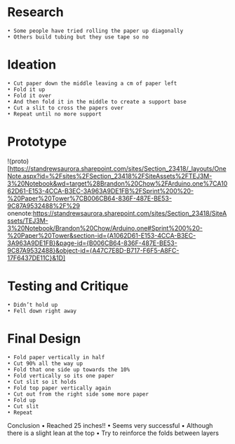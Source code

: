 # Research
	• Some people have tried rolling the paper up diagonally
	• Others build tubing but they use tape so no
# Ideation
	• Cut paper down the middle leaving a cm of paper left
	• Fold it up
	• Fold it over
	• And then fold it in the middle to create a support base
	• Cut a slit to cross the papers over
	• Repeat until no more support
# Prototype

 !(proto)[https://standrewsaurora.sharepoint.com/sites/Section_23418/_layouts/OneNote.aspx?id=%2Fsites%2FSection_23418%2FSiteAssets%2FTEJ3M-3%20Notebook&wd=target%28Brandon%20Chow%2FArduino.one%7CA1062D61-E153-4CCA-B3EC-3A963A9DE1FB%2FSprint%200%20-%20Paper%20Tower%7CB006CB64-836F-487E-BE53-9C87A9532488%2F%29
onenote:https://standrewsaurora.sharepoint.com/sites/Section_23418/SiteAssets/TEJ3M-3%20Notebook/Brandon%20Chow/Arduino.one#Sprint%200%20-%20Paper%20Tower&section-id={A1062D61-E153-4CCA-B3EC-3A963A9DE1FB}&page-id={B006CB64-836F-487E-BE53-9C87A9532488}&object-id={A47C7E8D-B717-F6F5-A8FC-17F6437DE11C}&1D]

# Testing and Critique
	• Didn’t hold up
	• Fell down right away
	
# Final Design



	• Fold paper vertically in half
	• Cut 90% all the way up
	• Fold that one side up towards the 10%
	• Fold vertically so its one paper
	• Cut slit so it holds
	• Fold top paper vertically again
	• Cut out from the right side some more paper
	• Fold up
	• Cut slit
	• Repeat
Conclusion
	• Reached 25 inches!!
	• Seems very successful
	• Although there is a slight lean at the top
	• Try to reinforce the folds between layers
